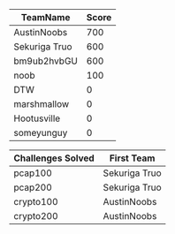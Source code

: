 |TeamName|Score|
|--------|-----|
|AustinNoobs|700|
|Sekuriga Truo|600|
|bm9ub2hvbGU|600|
|noob|100|
|DTW|0|
|marshmallow|0|
|Hootusville|0|
|someyunguy|0|

|Challenges Solved|First Team|
|---------------|------------|
|pcap100|Sekuriga Truo|
|pcap200|Sekuriga Truo|
|crypto100|AustinNoobs|
|crypto200|AustinNoobs|
